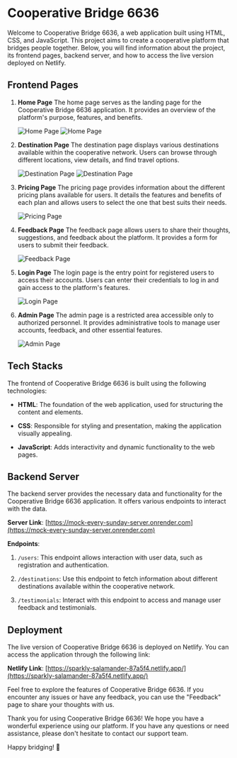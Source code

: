 # Cooperative Bridge 6636

Welcome to Cooperative Bridge 6636, a web application built using HTML, CSS, and JavaScript. This project aims to create a cooperative platform that bridges people together. Below, you will find information about the project, its frontend pages, backend server, and how to access the live version deployed on Netlify.

## Frontend Pages

1. **Home Page**
   The home page serves as the landing page for the Cooperative Bridge 6636 application. It provides an overview of the platform's purpose, features, and benefits.

   ![Home Page](https://dev-to-uploads.s3.amazonaws.com/uploads/articles/ai6z4fk6h1frj58ac8oe.jpg)
   ![Home Page](https://dev-to-uploads.s3.amazonaws.com/uploads/articles/ek5d3codynfdy78cxyvc.png)


2. **Destination Page**
   The destination page displays various destinations available within the cooperative network. Users can browse through different locations, view details, and find travel options.

   ![Destination Page](https://dev-to-uploads.s3.amazonaws.com/uploads/articles/0xbu3krec9nd3o0gdf6x.png)
   ![Destination Page](https://dev-to-uploads.s3.amazonaws.com/uploads/articles/jwle0m20eqz7pfmhjop1.png)


3. **Pricing Page**
   The pricing page provides information about the different pricing plans available for users. It details the features and benefits of each plan and allows users to select the one that best suits their needs.

   ![Pricing Page](https://dev-to-uploads.s3.amazonaws.com/uploads/articles/moqi6z3g9a9oyl24pkoe.png)

4. **Feedback Page**
   The feedback page allows users to share their thoughts, suggestions, and feedback about the platform. It provides a form for users to submit their feedback.

   ![Feedback Page](https://dev-to-uploads.s3.amazonaws.com/uploads/articles/g7qtm7y0x7nlc1bqq4wv.png)


5. **Login Page**
   The login page is the entry point for registered users to access their accounts. Users can enter their credentials to log in and gain access to the platform's features.

   ![Login Page](https://dev-to-uploads.s3.amazonaws.com/uploads/articles/6etlmcf5upjqsz87mq8f.png)

6. **Admin Page**
   The admin page is a restricted area accessible only to authorized personnel. It provides administrative tools to manage user accounts, feedback, and other essential features.

   ![Admin Page](https://dev-to-uploads.s3.amazonaws.com/uploads/articles/qutm4e4ormd20vyjg9t1.png)

## Tech Stacks

The frontend of Cooperative Bridge 6636 is built using the following technologies:

- **HTML**: The foundation of the web application, used for structuring the content and elements.

- **CSS**: Responsible for styling and presentation, making the application visually appealing.

- **JavaScript**: Adds interactivity and dynamic functionality to the web pages.

## Backend Server

The backend server provides the necessary data and functionality for the Cooperative Bridge 6636 application. It offers various endpoints to interact with the data.

**Server Link**: [https://mock-every-sunday-server.onrender.com](https://mock-every-sunday-server.onrender.com)

**Endpoints**:
1. `/users`: This endpoint allows interaction with user data, such as registration and authentication.

2. `/destinations`: Use this endpoint to fetch information about different destinations available within the cooperative network.

3. `/testimonials`: Interact with this endpoint to access and manage user feedback and testimonials.

## Deployment

The live version of Cooperative Bridge 6636 is deployed on Netlify. You can access the application through the following link:

**Netlify Link**: [https://sparkly-salamander-87a5f4.netlify.app/](https://sparkly-salamander-87a5f4.netlify.app/)

Feel free to explore the features of Cooperative Bridge 6636. If you encounter any issues or have any feedback, you can use the "Feedback" page to share your thoughts with us.

Thank you for using Cooperative Bridge 6636! We hope you have a wonderful experience using our platform. If you have any questions or need assistance, please don't hesitate to contact our support team.

Happy bridging! 🌉
